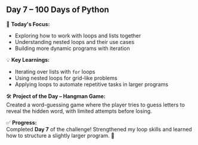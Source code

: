 ## **Day 7 – 100 Days of Python**  

📌 **Today's Focus:**  
- Exploring how to work with loops and lists together  
- Understanding nested loops and their use cases  
- Building more dynamic programs with iteration  

💡 **Key Learnings:**  
- Iterating over lists with `for` loops  
- Using nested loops for grid-like problems  
- Applying loops to automate repetitive tasks in larger programs  

🛠 **Project of the Day – Hangman Game:**  
Created a word-guessing game where the player tries to guess letters to reveal the hidden word, with limited attempts before losing.  

✅ **Progress:**  
Completed **Day 7** of the challenge! Strengthened my loop skills and learned how to structure a slightly larger program. 🚀  
